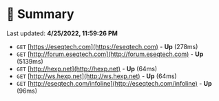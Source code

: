 # 📖 Summary
Last updated: **4/25/2022, 11:59:26 PM**

- `GET` [https://eseqtech.com](https://eseqtech.com) - **Up** (278ms)
- `GET` [http://forum.eseqtech.com](http://forum.eseqtech.com) - **Up** (5139ms)
- `GET` [http://hexp.net](http://hexp.net) - **Up** (64ms)
- `GET` [http://ws.hexp.net](http://ws.hexp.net) - **Up** (64ms)
- `GET` [http://eseqtech.com/infoline](http://eseqtech.com/infoline) - **Up** (96ms)
